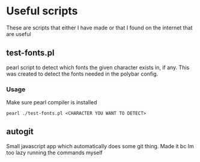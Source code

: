 # Useful scripts

These are scripts that either I have made or that I found on the internet that are useful

## test-fonts.pl

pearl script to detect which fonts the given character exists in, if any. This was created to detect the fonts needed in the polybar config. 

### Usage

Make sure pearl compiler is installed

`pearl ./test-fonts.pl <CHARACTER YOU WANT TO DETECT>`

## autogit

Small javascript app which automatically does some git thing. Made it bc Im too lazy running the commands myself
